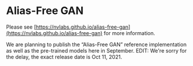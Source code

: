 # Alias-Free GAN

Please see [https://nvlabs.github.io/alias-free-gan](https://nvlabs.github.io/alias-free-gan) for more information.

We are planning to publish the “Alias-Free GAN” reference implementation as well as the pre-trained models here in September.  EDIT: We're sorry for the delay, the exact release date is Oct 11, 2021.
